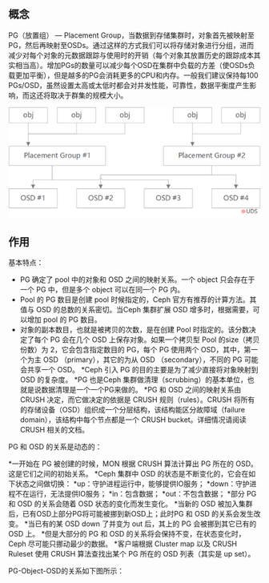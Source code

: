## 概念

PG（放置组） — Placement Group，当数据到存储集群时，对象首先被映射至PG，然后再映射至OSDs。通过这样的方式我们可以将存储对象进行分组，进而减少对每个对象的元数据跟踪与使用时的开销（每个对象其放置历史的跟踪成本其实相当高）。增加PGs的数量可以减少每个OSD在集群中负载的方差（使OSDs负载更加平衡），但是越多的PG会消耗更多的CPU和内存。一般我们建议保持每100 PGs/OSD，虽然设置太高或太低时都会对并发性能，可靠性，数据平衡度产生影响，而这还将取决于群集的规模大小。

![](/assets/pg_1.png)

## 作用

基本特点：

* PG 确定了 pool 中的对象和 OSD 之间的映射关系。一个 object 只会存在于一个 PG 中，但是多个 object 可以在同一个 PG 内。
* Pool 的 PG 数目是创建 pool 时候指定的，Ceph 官方有推荐的计算方法。其值与 OSD 的总数的关系密切。当Ceph 集群扩展 OSD 增多时，根据需要，可以增加 pool 的 PG 数目。
* 对象的副本数目，也就是被拷贝的次数，是在创建 Pool 时指定的。该分数决定了每个 PG 会在几个 OSD 上保存对象。如果一个拷贝型 Pool 的size（拷贝份数）为 2，它会包含指定数目的 PG，每个 PG 使用两个 OSD，其中，第一个为主 OSD （primary），其它的为从 OSD （secondary），不同的 PG 可能会共享一个 OSD。
*Ceph 引入 PG 的目的主要是为了减少直接将对象映射到 OSD 的复杂度。
*PG 也是Ceph 集群做清理（scrubbing）的基本单位，也就是说数据清理是一个一个PG来做的。
*PG 和 OSD 之间的映射关系由 CRUSH 决定，而它做决定的依据是 CRUSH 规则（rules）。CRUSH 将所有的存储设备（OSD）组织成一个分层结构，该结构能区分故障域（failure domain），该结构中每个节点都是一个 CRUSH bucket。详细情况请阅读 CRUSH 相关的文档。

PG 和 OSD 的关系是动态的：

*一开始在 PG 被创建的时候，MON 根据 CRUSH 算法计算出 PG 所在的 OSD。这是它们之间的初始关系。
*Ceph 集群中 OSD 的状态是不断变化的，它会在如下状态之间做切换：
*up：守护进程运行中，能够提供IO服务；
*down：守护进程不在运行，无法提供IO服务；
*in：包含数据；
*out：不包含数据；
*部分 PG 和 OSD 的关系会随着 OSD 状态的变化而发生变化。
*当新的 OSD 被加入集群后，已有OSD上部分PG将可能被挪到新OSD上；此时PG 和 OSD 的关系会发生改变。
*当已有的某 OSD down 了并变为 out 后，其上的 PG 会被挪到其它已有的 OSD 上。
*但是大部分的 PG 和 OSD 的关系将会保持不变，在状态变化时，Ceph 尽可能只挪动最少的数据。
*客户端根据 Cluster map 以及 CRUSH Ruleset 使用 CRUSH 算法查找出某个 PG 所在的 OSD 列表（其实是 up set）。

PG-Object-OSD的关系如下图所示：






